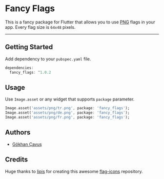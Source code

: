 # Fancy Flags

This is a fancy package for Flutter that allows you to use [PNG](https://en.wikipedia.org/wiki/PNG) flags in your app. Every flag size is `64x48` pixels.

---

## Getting Started

Add dependency to your `pubspec.yaml` file.

```dart
dependencies:
  fancy_flags: ^1.0.2
```

## Usage

Use `Image.asset` or any widget that supports `package` parameter.

```dart
Image.asset('assets/png/tr.png', package: 'fancy_flags');
Image.asset('assets/png/de.png', package: 'fancy_flags');
Image.asset('assets/png/fr.png', package: 'fancy_flags');
```

## Authors

- [Gökhan Çavuş](https://github.com/gokhancvs)

## Credits

Huge thanks to [lipis](https://github.com/lipis) for creating this awesome [flag-icons](https://github.com/lipis/flag-icons) repository.
